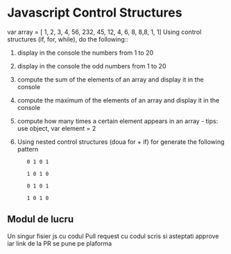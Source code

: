 # Javascript Control Structures

var array = [ 1, 2, 3, 4, 56, 232, 45, 12, 4, 6, 8, 8,8, 1, 1]
Using control structures (if, for, while), do the following::

1.  display in the console the numbers from 1 to 20
2.  display in the console the odd numbers from 1 to 20
3.  compute the sum of the elements of an array and display it in the console
4.  compute the maximum of the elements of an array and display it in the console
5.  compute how many times a certain element appears in an array - tips: use object, var element = 2
6.  Using nested control structures (doua for + if) for generate the following pattern
           
           0 1 0 1

           1 0 1 0

           0 1 0 1

           1 0 1 0

## Modul de lucru

Un singur fisier js cu codul
Pull request cu codul scris si asteptati approve iar link de la PR se pune pe plaforma
